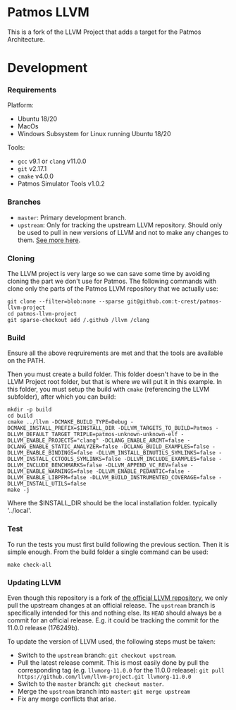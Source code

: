 Patmos LLVM
================

This is a fork of the LLVM Project that adds a target for the Patmos Architecture.

# Development

### Requirements

Platform:

- Ubuntu 18/20
- MacOs
- Windows Subsystem for Linux running Ubuntu 18/20

Tools:

- `gcc` v9.1 or `clang` v11.0.0
- `git` v2.17.1
- `cmake` v4.0.0
- Patmos Simulator Tools v1.0.2

### Branches

- `master`: Primary development branch.
- `upstream`: Only for tracking the upstream LLVM repository. Should only be used to pull in new versions of LLVM and not to make any changes to them. [See more here](#anch-updating-llvm).

### Cloning

The LLVM project is very large so we can save some time by avoiding cloning the part we don't use for Patmos.
The following commands with clone only the parts of the Patmos LLVM repository that we actually use:

```
git clone --filter=blob:none --sparse git@github.com:t-crest/patmos-llvm-project
cd patmos-llvm-project
git sparse-checkout add /.github /llvm /clang
```

### Build

Ensure all the above reqruirements are met and that the tools are available on the PATH.

Then you must create a build folder.
This folder doesn't have to be in the LLVM Project root folder, but that is where we will put it in this example.
In this folder, you must setup the build with `cmake` (referencing the LLVM subfolder), after which you can build:

```
mkdir -p build
cd build
cmake ../llvm -DCMAKE_BUILD_TYPE=Debug -DCMAKE_INSTALL_PREFIX=$INSTALL_DIR -DLLVM_TARGETS_TO_BUILD=Patmos -DLLVM_DEFAULT_TARGET_TRIPLE=patmos-unknown-unknown-elf -DLLVM_ENABLE_PROJECTS="clang" -DCLANG_ENABLE_ARCMT=false -DCLANG_ENABLE_STATIC_ANALYZER=false -DCLANG_BUILD_EXAMPLES=false -DLLVM_ENABLE_BINDINGS=false -DLLVM_INSTALL_BINUTILS_SYMLINKS=false -DLLVM_INSTALL_CCTOOLS_SYMLINKS=false -DLLVM_INCLUDE_EXAMPLES=false -DLLVM_INCLUDE_BENCHMARKS=false -DLLVM_APPEND_VC_REV=false -DLLVM_ENABLE_WARNINGS=false -DLLVM_ENABLE_PEDANTIC=false -DLLVM_ENABLE_LIBPFM=false -DLLVM_BUILD_INSTRUMENTED_COVERAGE=false -DLLVM_INSTALL_UTILS=false
make -j
```
Where the $INSTALL_DIR should be the local installation folder. typically '../local'.

### Test

To run the tests you must first build following the previous section.
Then it is simple enough. From the build folder a single command can be used:

```
make check-all
```

### <a name="anch-updating-llvm"></a>Updating LLVM

Even though this repository is a fork of [the official LLVM repository](https://github.com/llvm/llvm-project), 
we only pull the upstream changes at an official release.
The `upstream` branch is specifically intended for this and nothing else.
Its `HEAD` should always be a commit for an official release.
E.g. it could be tracking the commit for the 11.0.0 release (176249b).

To update the version of LLVM used, the following steps must be taken:

* Switch to the `upstream` branch: `git checkout upstream`.
* Pull the latest release commit. This is most easily done by pull the corresponding tag (e.g. `llvmorg-11.0.0` for the 11.0.0 release):
`git pull https://github.com/llvm/llvm-project.git llvmorg-11.0.0`
* Switch to the `master` branch: `git checkout master`.
* Merge the `upstream` branch into `master`: `git merge upstream`
* Fix any merge conflicts that arise.
